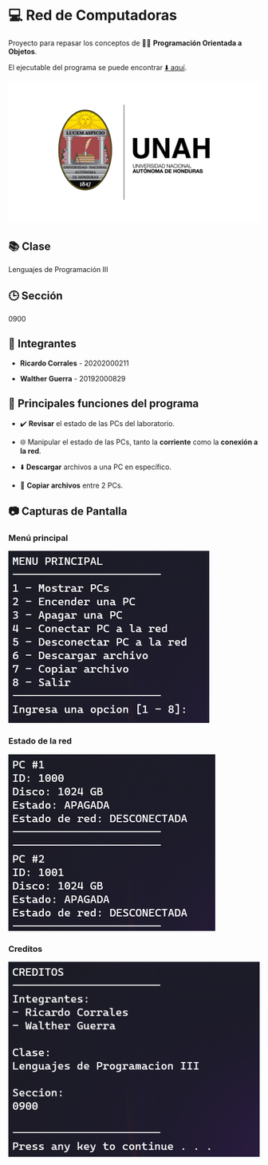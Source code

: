 # 💻 Red de Computadoras

Proyecto para repasar los conceptos de 👨‍💻 **Programación Orientada a Objetos**.

El ejecutable del programa se puede encontrar [⬇️ aquí](https://github.com/CMRicardo/Red-Computadoras/releases).

![Logo UNAH](Images/Logo-UNAH.png)

## 📚 Clase

Lenguajes de Programación III

## 🕒 Sección

0900

## 🤝 Integrantes

- **Ricardo Corrales** - 20202000211

- **Walther Guerra** - 20192000829

## 🚀 Principales funciones del programa

- ✔️ **Revisar** el estado de las PCs del laboratorio.

- 🌐 Manipular el estado de las PCs, tanto la **corriente** como la **conexión a la red**.

- ⬇️ **Descargar** archivos a una PC en específico.

- 📄 **Copiar archivos** entre 2 PCs.

## 📷 Capturas de Pantalla

### Menú principal

![Menú Principal](Images/Menu-Principal.png)

### Estado de la red

![Estado de la red](Images/Mostrar-Red.png)

### Creditos

![Creditos](Images/Creditos.png)
